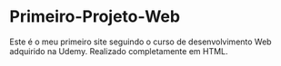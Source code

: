 # Primeiro-Projeto-Web
Este é o meu primeiro site seguindo o curso de desenvolvimento Web adquirido na Udemy. Realizado completamente em HTML.
